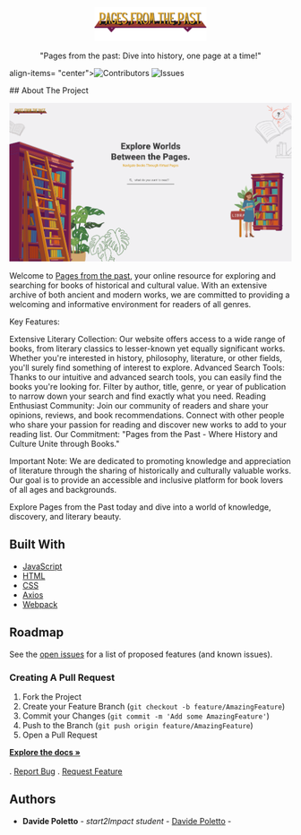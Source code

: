 <p align="center">
  <a href="https://github.com/davidepoletto/JavaScript-Project">
    <img src="/src/assets/IMG/logo5.png" alt="Logo" width="200">
  </a>

<p align="center">"Pages from the past: Dive into history, one page at a time!"</p>
  </p>
</p>

align-items= "center">![Contributors](https://img.shields.io/github/contributors/davidepoletto/JS_advance?color=dark-green) ![Issues](https://img.shields.io/github/issues/davidepoletto/JS_advance)
</p>
## About The Project

<a href="https://pagesfromthepast.netlify.app/">![Screen Shot](/src/assets/IMG/pages.png)</a>

Welcome to <a href = "https://pagesfromthepast.netlify.app/">Pages from the past</a>, your online resource for exploring and searching for books of historical and cultural value. With an extensive archive of both ancient and modern works, we are committed to providing a welcoming and informative environment for readers of all genres.

Key Features:

Extensive Literary Collection: Our website offers access to a wide range of books, from literary classics to lesser-known yet equally significant works. Whether you're interested in history, philosophy, literature, or other fields, you'll surely find something of interest to explore.
Advanced Search Tools: Thanks to our intuitive and advanced search tools, you can easily find the books you're looking for. Filter by author, title, genre, or year of publication to narrow down your search and find exactly what you need.
Reading Enthusiast Community: Join our community of readers and share your opinions, reviews, and book recommendations. Connect with other people who share your passion for reading and discover new works to add to your reading list.
Our Commitment: "Pages from the Past - Where History and Culture Unite through Books."

Important Note: We are dedicated to promoting knowledge and appreciation of literature through the sharing of historically and culturally valuable works. Our goal is to provide an accessible and inclusive platform for book lovers of all ages and backgrounds.

Explore Pages from the Past today and dive into a world of knowledge, discovery, and literary beauty.
## Built With

* [JavaScript]()
* [HTML]()
* [CSS]()
* [Axios]()
* [Webpack]()

## Roadmap

See the [open issues](https://github.com/davidepoletto/JavaScript-Project/issues) for a list of proposed features (and known issues).

### Creating A Pull Request

1. Fork the Project
2. Create your Feature Branch (`git checkout -b feature/AmazingFeature`)
3. Commit your Changes (`git commit -m 'Add some AmazingFeature'`)
4. Push to the Branch (`git push origin feature/AmazingFeature`)
5. Open a Pull Request

 <a href="https://github.com/davidepoletto/JS_advance"><strong>Explore the docs »</strong></a>
    <br/>
    <br/>
    .
    <a href="https://github.com/davidepoletto/JS_advance/issues">Report Bug</a>
    .
    <a href="https://github.com/davidepoletto/JS_advance/issues">Request Feature</a>

## Authors

* **Davide Poletto** - *start2Impact student* - [Davide Poletto](https://github.com/DavidePoletto) -
